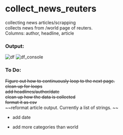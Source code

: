 # collect_news_reuters
collecting news articles/scrapping </br>
collects news from /world page of reuters. </br>
Columns: author, headline, article </br>

### Output:

![df](https://user-images.githubusercontent.com/60686512/114027838-19b93e00-9878-11eb-9b08-201259f5502a.PNG)
![df_console](https://user-images.githubusercontent.com/60686512/114027739-fc846f80-9877-11eb-9e1e-95d68a8c1cc3.PNG)



### To Do:
~~Figure out how to continuously loop to the next page.~~ <br>
~~clean up for loops~~ <br>
~~add headlines/author/date~~ <br>
~~clean up how the data is collected~~ <br>
~~format it as csv~~ <br>
~~reformat article output. Currently a list of strings. ~~
- add date

- add more categories than world
